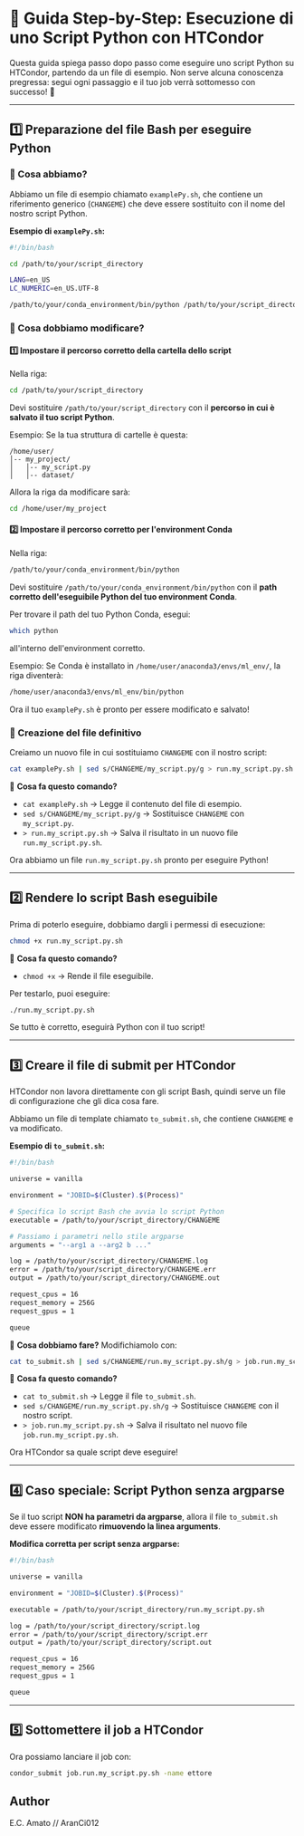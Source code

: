 # 📌 Guida Step-by-Step: Esecuzione di uno Script Python con HTCondor

Questa guida spiega passo dopo passo come eseguire uno script Python su HTCondor, partendo da un file di esempio. Non serve alcuna conoscenza pregressa: segui ogni passaggio e il tuo job verrà sottomesso con successo! 🚀

---

## **1️⃣ Preparazione del file Bash per eseguire Python**
### 🔹 Cosa abbiamo?
Abbiamo un file di esempio chiamato `examplePy.sh`, che contiene un riferimento generico (`CHANGEME`) che deve essere sostituito con il nome del nostro script Python.

**Esempio di `examplePy.sh`:**
```bash
#!/bin/bash

cd /path/to/your/script_directory

LANG=en_US
LC_NUMERIC=en_US.UTF-8

/path/to/your/conda_environment/bin/python /path/to/your/script_directory/CHANGEME
```

### 🔹 Cosa dobbiamo modificare?

#### **1️⃣ Impostare il percorso corretto della cartella dello script**
Nella riga:
```bash
cd /path/to/your/script_directory
```
Devi sostituire `/path/to/your/script_directory` con il **percorso in cui è salvato il tuo script Python**.

Esempio:
Se la tua struttura di cartelle è questa:
```
/home/user/
│-- my_project/
│   │-- my_script.py
│   │-- dataset/
```
Allora la riga da modificare sarà:
```bash
cd /home/user/my_project
```

#### **2️⃣ Impostare il percorso corretto per l'environment Conda**
Nella riga:
```bash
/path/to/your/conda_environment/bin/python
```
Devi sostituire `/path/to/your/conda_environment/bin/python` con il **path corretto dell'eseguibile Python del tuo environment Conda**.

Per trovare il path del tuo Python Conda, esegui:
```bash
which python
```
all'interno dell'environment corretto.

Esempio:
Se Conda è installato in `/home/user/anaconda3/envs/ml_env/`, la riga diventerà:
```bash
/home/user/anaconda3/envs/ml_env/bin/python
```

Ora il tuo `examplePy.sh` è pronto per essere modificato e salvato!

### 🔹 Creazione del file definitivo
Creiamo un nuovo file in cui sostituiamo `CHANGEME` con il nostro script:

```bash
cat examplePy.sh | sed s/CHANGEME/my_script.py/g > run.my_script.py.sh
```

🔹 **Cosa fa questo comando?**
- `cat examplePy.sh` → Legge il contenuto del file di esempio.
- `sed s/CHANGEME/my_script.py/g` → Sostituisce `CHANGEME` con `my_script.py`.
- `> run.my_script.py.sh` → Salva il risultato in un nuovo file `run.my_script.py.sh`.

Ora abbiamo un file `run.my_script.py.sh` pronto per eseguire Python!

---

## **2️⃣ Rendere lo script Bash eseguibile**
Prima di poterlo eseguire, dobbiamo dargli i permessi di esecuzione:

```bash
chmod +x run.my_script.py.sh
```

🔹 **Cosa fa questo comando?**
- `chmod +x` → Rende il file eseguibile.

Per testarlo, puoi eseguire:
```bash
./run.my_script.py.sh
```
Se tutto è corretto, eseguirà Python con il tuo script!

---

## **3️⃣ Creare il file di submit per HTCondor**
HTCondor non lavora direttamente con gli script Bash, quindi serve un file di configurazione che gli dica cosa fare.

Abbiamo un file di template chiamato `to_submit.sh`, che contiene `CHANGEME` e va modificato.

**Esempio di `to_submit.sh`:**
```bash
#!/bin/bash

universe = vanilla

environment = "JOBID=$(Cluster).$(Process)"

# Specifica lo script Bash che avvia lo script Python
executable = /path/to/your/script_directory/CHANGEME

# Passiamo i parametri nello stile argparse
arguments = "--arg1 a --arg2 b ..."

log = /path/to/your/script_directory/CHANGEME.log
error = /path/to/your/script_directory/CHANGEME.err
output = /path/to/your/script_directory/CHANGEME.out

request_cpus = 16
request_memory = 256G
request_gpus = 1

queue 
```

🔹 **Cosa dobbiamo fare?**
Modifichiamolo con:
```bash
cat to_submit.sh | sed s/CHANGEME/run.my_script.py.sh/g > job.run.my_script.py.sh
```

🔹 **Cosa fa questo comando?**
- `cat to_submit.sh` → Legge il file `to_submit.sh`.
- `sed s/CHANGEME/run.my_script.py.sh/g` → Sostituisce `CHANGEME` con il nostro script.
- `> job.run.my_script.py.sh` → Salva il risultato nel nuovo file `job.run.my_script.py.sh`.

Ora HTCondor sa quale script deve eseguire!

---

## **4️⃣ Caso speciale: Script Python senza argparse**
Se il tuo script **NON ha parametri da argparse**, allora il file `to_submit.sh` deve essere modificato **rimuovendo la linea arguments**.

**Modifica corretta per script senza argparse:**
```bash
#!/bin/bash

universe = vanilla

environment = "JOBID=$(Cluster).$(Process)"

executable = /path/to/your/script_directory/run.my_script.py.sh

log = /path/to/your/script_directory/script.log
error = /path/to/your/script_directory/script.err
output = /path/to/your/script_directory/script.out

request_cpus = 16
request_memory = 256G
request_gpus = 1

queue
```

---

## **5️⃣ Sottomettere il job a HTCondor**
Ora possiamo lanciare il job con:
```bash
condor_submit job.run.my_script.py.sh -name ettore
```

## **Author**

E.C. Amato // AranCi012